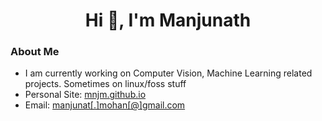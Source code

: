 <h1 align="center">Hi 👋, I'm Manjunath</h1>

### About Me
- I am currently working on Computer Vision, Machine Learning related projects. Sometimes on linux/foss stuff
- Personal Site: [mnjm.github.io](https://mnjm.github.io/)
- Email: [manjunat[.]mohan[@]gmail.com](mailto:manjunat.mohan@gmail.com)
